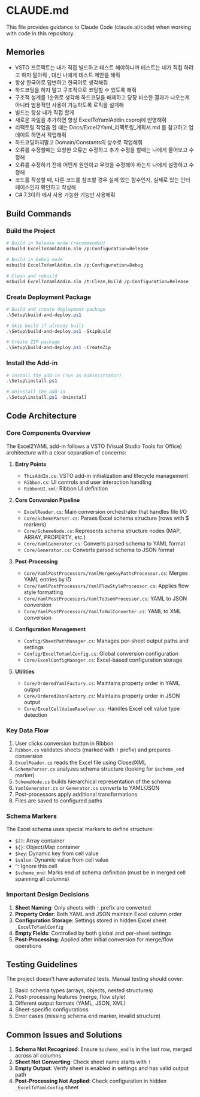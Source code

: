 # CLAUDE.md

This file provides guidance to Claude Code (claude.ai/code) when working with code in this repository.

## Memories

- VSTO 프로젝트는 내가 직접 빌드하고 테스트 해야하니까 테스트는 네가 직접 하려고 하지 말아줘 , 대신 나에게 테스트 제안을 해줘
- 항상 한국어로 답변하고 한국어로 생각해줘
- 하드코딩을 하지 말고 구조적으로 코딩할 수 있도록 해줘
- 구조적 설계를 1순위로 생각해 하드코딩을 배제하고 당장 비슷한 결과가 나오는게 아니라 범용적인 사용이 가능하도록 로직을 설계해
- 빌드는 항상 내가 직접 할게
- 새로운 파일을 추가하면 항상 ExcelToYamlAddin.csproj에 반영해줘
- 리팩토링 작업을 할 때는 Docs/Excel2Yaml_리팩토링_계획서.md 를 참고하고 업데이트 하면서 작업해줘
- 하드코딩하지말고 Domain/Constants의 상수로 작업해줘
- 오류를 수정할때는 요청한 오류만 수정하고 추가 수정을 할때는 나에게 물어보고 수정해
- 오류를 수정하기 전에 어떤게 원인이고 무엇을 수정해야 하는지 나에게 설명하고 수정해
- 코드를 작성할 때, 다른 코드를 참조할 경우 실제 있는 함수인지, 실제로 있는 인터페이스인지 확인하고 작성해
- C# 7.3이하 에서 사용 가능한 기능만 사용해줘

## Build Commands

### Build the Project
```bash
# Build in Release mode (recommended)
msbuild ExcelToYamlAddin.sln /p:Configuration=Release

# Build in Debug mode
msbuild ExcelToYamlAddin.sln /p:Configuration=Debug

# Clean and rebuild
msbuild ExcelToYamlAddin.sln /t:Clean,Build /p:Configuration=Release
```

### Create Deployment Package
```powershell
# Build and create deployment package
.\Setup\build-and-deploy.ps1

# Skip build if already built
.\Setup\build-and-deploy.ps1 -SkipBuild

# Create ZIP package
.\Setup\build-and-deploy.ps1 -CreateZip
```

### Install the Add-in
```powershell
# Install the add-in (run as Administrator)
.\Setup\install.ps1

# Uninstall the add-in
.\Setup\install.ps1 -Uninstall
```

## Code Architecture

### Core Components Overview

The Excel2YAML add-in follows a VSTO (Visual Studio Tools for Office) architecture with a clear separation of concerns:

1. **Entry Points**
   - `ThisAddIn.cs`: VSTO add-in initialization and lifecycle management
   - `Ribbon.cs`: UI controls and user interaction handling
   - `RibbonUI.xml`: Ribbon UI definition

2. **Core Conversion Pipeline**
   - `ExcelReader.cs`: Main conversion orchestrator that handles file I/O
   - `Core/SchemeParser.cs`: Parses Excel schema structure (rows with $ markers)
   - `Core/SchemeNode.cs`: Represents schema structure nodes (MAP, ARRAY, PROPERTY, etc.)
   - `Core/YamlGenerator.cs`: Converts parsed schema to YAML format
   - `Core/Generator.cs`: Converts parsed schema to JSON format

3. **Post-Processing**
   - `Core/YamlPostProcessors/YamlMergeKeyPathsProcessor.cs`: Merges YAML entries by ID
   - `Core/YamlPostProcessors/YamlFlowStyleProcessor.cs`: Applies flow style formatting
   - `Core/YamlPostProcessors/YamlToJsonProcessor.cs`: YAML to JSON conversion
   - `Core/YamlPostProcessors/YamlToXmlConverter.cs`: YAML to XML conversion

4. **Configuration Management**
   - `Config/SheetPathManager.cs`: Manages per-sheet output paths and settings
   - `Config/ExcelToYamlConfig.cs`: Global conversion configuration
   - `Core/ExcelConfigManager.cs`: Excel-based configuration storage

5. **Utilities**
   - `Core/OrderedYamlFactory.cs`: Maintains property order in YAML output
   - `Core/OrderedJsonFactory.cs`: Maintains property order in JSON output
   - `Core/ExcelCellValueResolver.cs`: Handles Excel cell value type detection

### Key Data Flow

1. User clicks conversion button in Ribbon
2. `Ribbon.cs` validates sheets (marked with `!` prefix) and prepares conversion
3. `ExcelReader.cs` reads the Excel file using ClosedXML
4. `SchemeParser.cs` analyzes schema structure (looking for `$scheme_end` marker)
5. `SchemeNode.cs` builds hierarchical representation of the schema
6. `YamlGenerator.cs` or `Generator.cs` converts to YAML/JSON
7. Post-processors apply additional transformations
8. Files are saved to configured paths

### Schema Markers

The Excel schema uses special markers to define structure:
- `$[]`: Array container
- `${}`: Object/Map container  
- `$key`: Dynamic key from cell value
- `$value`: Dynamic value from cell value
- `^`: Ignore this cell
- `$scheme_end`: Marks end of schema definition (must be in merged cell spanning all columns)

### Important Design Decisions

1. **Sheet Naming**: Only sheets with `!` prefix are converted
2. **Property Order**: Both YAML and JSON maintain Excel column order
3. **Configuration Storage**: Settings stored in hidden Excel sheet `_ExcelToYamlConfig`
4. **Empty Fields**: Controlled by both global and per-sheet settings
5. **Post-Processing**: Applied after initial conversion for merge/flow operations

## Testing Guidelines

The project doesn't have automated tests. Manual testing should cover:
1. Basic schema types (arrays, objects, nested structures)
2. Post-processing features (merge, flow style)
3. Different output formats (YAML, JSON, XML)
4. Sheet-specific configurations
5. Error cases (missing schema end marker, invalid structure)

## Common Issues and Solutions

1. **Schema Not Recognized**: Ensure `$scheme_end` is in the last row, merged across all columns
2. **Sheet Not Converting**: Check sheet name starts with `!`
3. **Empty Output**: Verify sheet is enabled in settings and has valid output path
4. **Post-Processing Not Applied**: Check configuration in hidden `_ExcelToYamlConfig` sheet
